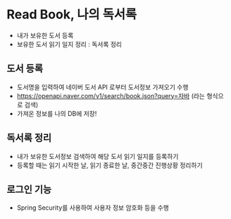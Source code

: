 # Read Book, 나의 독서록
* 내가 보유한 도서 등록
* 보유한 도서 읽기 일지 정리 : 독서록 정리 

## 도서 등록
* 도서명을 입력하여 네이버 도서 API 로부터 도서정보 가져오기 수행
* https://openapi.naver.com/v1/search/book.json?query=자바 (라는 형식으로 검색)
* 가져온 정보를 나의 DB에 저장!

## 독서록 정리
* 내가 보유한 도서정보 검색하여 해당 도서 읽기 일지를 등록하기 
* 등록할 때는 읽기 시작한 날, 읽기 종료한 날, 중간중간 진행상황 정리하기

## 로그인 기능
* Spring Security를 사용하여 사용자 정보 암호화 등을 수행
